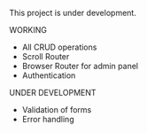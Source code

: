 This project is under development.


WORKING
+ All CRUD operations
+ Scroll Router
+ Browser Router for admin panel
+ Authentication

UNDER DEVELOPMENT
- Validation of forms
- Error handling

